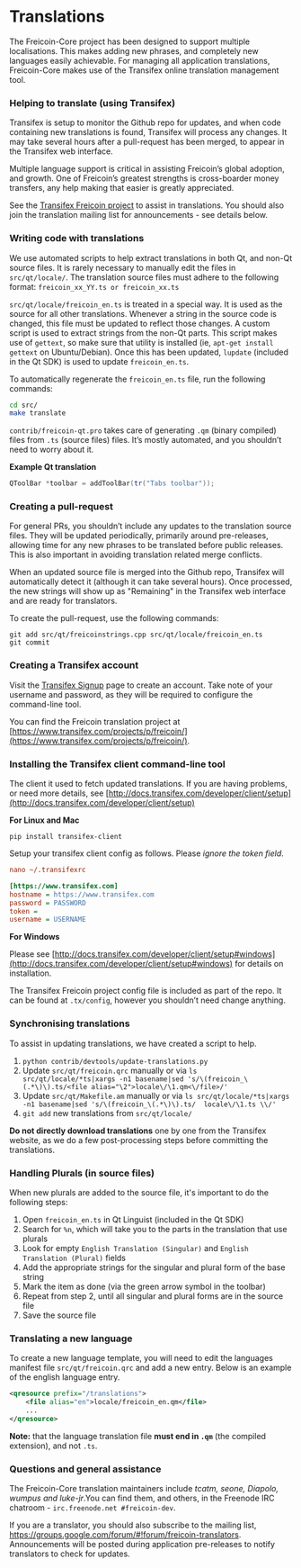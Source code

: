 Translations
============

The Freicoin-Core project has been designed to support multiple localisations. This makes adding new phrases, and completely new languages easily achievable. For managing all application translations, Freicoin-Core makes use of the Transifex online translation management tool.

### Helping to translate (using Transifex)
Transifex is setup to monitor the Github repo for updates, and when code containing new translations is found, Transifex will process any changes. It may take several hours after a pull-request has been merged, to appear in the Transifex web interface.

Multiple language support is critical in assisting Freicoin’s global adoption, and growth. One of Freicoin’s greatest strengths is cross-boarder money transfers, any help making that easier is greatly appreciated.

See the [Transifex Freicoin project](https://www.transifex.com/projects/p/freicoin/) to assist in translations. You should also join the translation mailing list for announcements - see details below.

### Writing code with translations
We use automated scripts to help extract translations in both Qt, and non-Qt source files. It is rarely necessary to manually edit the files in `src/qt/locale/`. The translation source files must adhere to the following format:
`freicoin_xx_YY.ts or freicoin_xx.ts`

`src/qt/locale/freicoin_en.ts` is treated in a special way. It is used as the source for all other translations. Whenever a string in the source code is changed, this file must be updated to reflect those changes. A custom script is used to extract strings from the non-Qt parts. This script makes use of `gettext`, so make sure that utility is installed (ie, `apt-get install gettext` on Ubuntu/Debian). Once this has been updated, `lupdate` (included in the Qt SDK) is used to update `freicoin_en.ts`.

To automatically regenerate the `freicoin_en.ts` file, run the following commands:
```sh
cd src/
make translate
```

`contrib/freicoin-qt.pro` takes care of generating `.qm` (binary compiled) files from `.ts` (source files) files. It’s mostly automated, and you shouldn’t need to worry about it.

**Example Qt translation**
```cpp
QToolBar *toolbar = addToolBar(tr("Tabs toolbar"));
```

### Creating a pull-request
For general PRs, you shouldn’t include any updates to the translation source files. They will be updated periodically, primarily around pre-releases, allowing time for any new phrases to be translated before public releases. This is also important in avoiding translation related merge conflicts.

When an updated source file is merged into the Github repo, Transifex will automatically detect it (although it can take several hours). Once processed, the new strings will show up as "Remaining" in the Transifex web interface and are ready for translators.

To create the pull-request, use the following commands:
```
git add src/qt/freicoinstrings.cpp src/qt/locale/freicoin_en.ts
git commit
```

### Creating a Transifex account
Visit the [Transifex Signup](https://www.transifex.com/signup/) page to create an account. Take note of your username and password, as they will be required to configure the command-line tool.

You can find the Freicoin translation project at [https://www.transifex.com/projects/p/freicoin/](https://www.transifex.com/projects/p/freicoin/).

### Installing the Transifex client command-line tool
The client it used to fetch updated translations. If you are having problems, or need more details, see [http://docs.transifex.com/developer/client/setup](http://docs.transifex.com/developer/client/setup)

**For Linux and Mac**

`pip install transifex-client`

Setup your transifex client config as follows. Please *ignore the token field*.

```ini
nano ~/.transifexrc

[https://www.transifex.com]
hostname = https://www.transifex.com
password = PASSWORD
token =
username = USERNAME
```

**For Windows**

Please see [http://docs.transifex.com/developer/client/setup#windows](http://docs.transifex.com/developer/client/setup#windows) for details on installation.

The Transifex Freicoin project config file is included as part of the repo. It can be found at `.tx/config`, however you shouldn’t need change anything.

### Synchronising translations
To assist in updating translations, we have created a script to help.

1. `python contrib/devtools/update-translations.py`
2. Update `src/qt/freicoin.qrc` manually or via
   `ls src/qt/locale/*ts|xargs -n1 basename|sed 's/\(freicoin_\(.*\)\).ts/<file alias="\2">locale\/\1.qm<\/file>/'`
3. Update `src/qt/Makefile.am` manually or via
   `ls src/qt/locale/*ts|xargs -n1 basename|sed 's/\(freicoin_\(.*\)\).ts/  locale\/\1.ts \\/'`
4. `git add` new translations from `src/qt/locale/`

**Do not directly download translations** one by one from the Transifex website, as we do a few post-processing steps before committing the translations.

### Handling Plurals (in source files)
When new plurals are added to the source file, it's important to do the following steps:

1. Open `freicoin_en.ts` in Qt Linguist (included in the Qt SDK)
2. Search for `%n`, which will take you to the parts in the translation that use plurals
3. Look for empty `English Translation (Singular)` and `English Translation (Plural)` fields
4. Add the appropriate strings for the singular and plural form of the base string
5. Mark the item as done (via the green arrow symbol in the toolbar)
6. Repeat from step 2, until all singular and plural forms are in the source file
7. Save the source file

### Translating a new language
To create a new language template, you will need to edit the languages manifest file `src/qt/freicoin.qrc` and add a new entry. Below is an example of the english language entry.

```xml
<qresource prefix="/translations">
    <file alias="en">locale/freicoin_en.qm</file>
    ...
</qresource>
```

**Note:** that the language translation file **must end in `.qm`** (the compiled extension), and not `.ts`.

### Questions and general assistance
The Freicoin-Core translation maintainers include *tcatm, seone, Diapolo, wumpus and luke-jr*.You can find them, and others, in the Freenode IRC chatroom - `irc.freenode.net #freicoin-dev`.

If you are a translator, you should also subscribe to the mailing list, https://groups.google.com/forum/#!forum/freicoin-translators. Announcements will be posted during application pre-releases to notify translators to check for updates.
